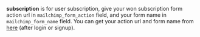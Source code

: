 **subscription** is for user subscription, give your won subscription form action url in `mailchimp_form_action` field, and your form name in `mailchimp_form_name` field. You can get your action url and form name from [here](https://us4.admin.mailchimp.com/campaigns/#/create-campaign/explore/form) (after login or signup).